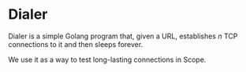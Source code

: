 # Dialer

Dialer is a simple Golang program that, given a URL, establishes *n* TCP connections to it and then sleeps forever.

We use it as a way to test long-lasting connections in Scope.
